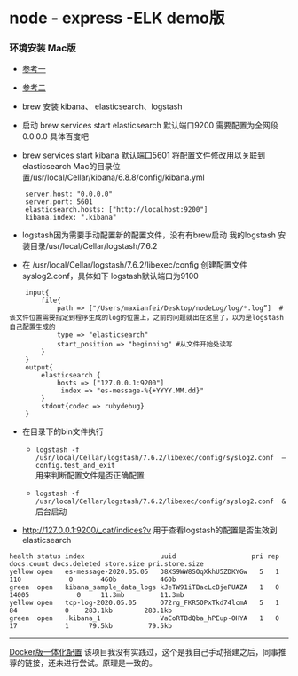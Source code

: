 # node - express -ELK demo版

### 环境安装  Mac版  
* [参考一](https://www.cnblogs.com/Dev0ps/p/9314551.html)     
* [参考二](http://www.51niux.com/?id=205)

* brew 安装  kibana、 elasticsearch、logstash

* 启动  brew services start elasticsearch   默认端口9200 需要配置为全网段 0.0.0.0  具体百度吧


* brew services start kibana   默认端口5601  将配置文件修改用以关联到elasticsearch  Mac的目录位置/usr/local/Cellar/kibana/6.8.8/config/kibana.yml

```
	server.host: "0.0.0.0"
	server.port: 5601
	elasticsearch.hosts: ["http://localhost:9200"]
	kibana.index: ".kibana"
```


* logstash因为需要手动配置新的配置文件，没有有brew启动  我的logstash 安装目录/usr/local/Cellar/logstash/7.6.2


* 在 /usr/local/Cellar/logstash/7.6.2/libexec/config 创建配置文件 syslog2.conf，具体如下  logstash默认端口为9100


```
	input{
	    file{
	        path => ["/Users/maxianfei/Desktop/nodeLog/log/*.log”]  #该文件位置需要指定到程序生成的log的位置上，之前的问题就出在这里了，以为是logstash自己配置生成的
	        type => "elasticsearch"
	        start_position => "beginning" #从文件开始处读写
	    }
	}
	output{
	    elasticsearch {
	        hosts => ["127.0.0.1:9200"]
	         index => "es-message-%{+YYYY.MM.dd}"
	    }
	    stdout{codec => rubydebug}
	}
```

* 在目录下的bin文件执行


    * `logstash -f /usr/local/Cellar/logstash/7.6.2/libexec/config/syslog2.conf  —config.test_and_exit`  <br> 用来判断配置文件是否正确配置

    
    * `logstash -f /usr/local/Cellar/logstash/7.6.2/libexec/config/syslog2.conf  & ` <br>  后台启动
    

* http://127.0.0.1:9200/_cat/indices?v  用于查看logstash的配置是否生效到elasticsearch

```
health status index                   uuid                   pri rep docs.count docs.deleted store.size pri.store.size
yellow open   es-message-2020.05.05   38XS9WW8SOqXkhU5ZDKYGw   5   1        110            0       460b           460b
green  open   kibana_sample_data_logs kJeTW91iTBacLcBjePUAZA   1   0      14005            0     11.3mb         11.3mb
yellow open   tcp-log-2020.05.05      O72rg_FKR5OPxTkd74lcmA   5   1         84            0    283.1kb        283.1kb
green  open   .kibana_1               VaCoRTBdQba_hPEup-OHYA   1   0         17            1     79.5kb         79.5kb

```
 
---- 
[Docker版一体化配置](https://weibo.com/ttarticle/p/show?id=2309404500938705469513) 该项目我没有实践过，这个是我自己手动搭建之后，同事推荐的链接，还未进行尝试。原理是一致的。